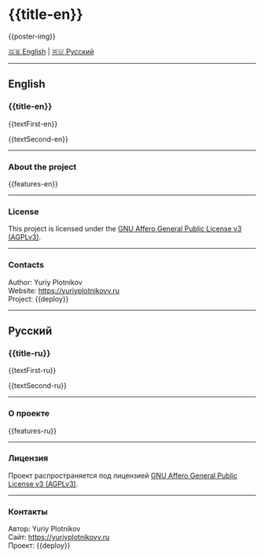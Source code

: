 # {{title-en}}

{{poster-img}}

[🇬🇧 English](#english) | [🇷🇺 Русский](#русский)

---

## English

### {{title-en}}

{{textFirst-en}}

{{textSecond-en}}

---

### About the project

{{features-en}}

---

### License

This project is licensed under the [GNU Affero General Public License v3 (AGPLv3)](https://www.gnu.org/licenses/agpl-3.0.html).

---

### Contacts

Author: Yuriy Plotnikov  
Website: https://yuriyplotnikovv.ru  
Project: {{deploy}}

---

## Русский

### {{title-ru}}

{{textFirst-ru}}

{{textSecond-ru}}

---

### О проекте

{{features-ru}}

---

### Лицензия

Проект распространяется под лицензией [GNU Affero General Public License v3 (AGPLv3)](https://www.gnu.org/licenses/agpl-3.0.html).

---

### Контакты

Автор: Yuriy Plotnikov  
Сайт: https://yuriyplotnikovv.ru  
Проект: {{deploy}}
